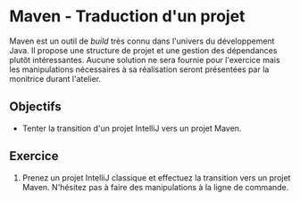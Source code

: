 Maven - Traduction d'un projet
==============================

Maven est un outil de _build_ très connu dans l'univers du développement Java.
Il propose une structure de projet et une gestion des dépendances plutôt
intéressantes. Aucune solution ne sera fournie pour l'exercice mais les
manipulations nécessaires à sa réalisation seront présentées par la
monitrice durant l'atelier.

Objectifs
---------

* Tenter la transition d'un projet IntelliJ vers un projet Maven.

Exercice
--------

1. Prenez un projet IntelliJ classique et effectuez la transition vers un projet
   Maven. N'hésitez pas à faire des manipulations à la ligne de commande.
